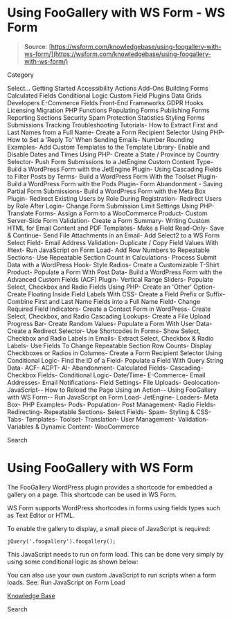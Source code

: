 # Using FooGallery with WS Form - WS Form

> **Source**: [https://wsform.com/knowledgebase/using-foogallery-with-ws-form/](https://wsform.com/knowledgebase/using-foogallery-with-ws-form/)


Category

Select...
 Getting Started Accessibility Actions Add-Ons Building Forms Calculated Fields Conditional Logic Custom Field Plugins Data Grids Developers E-Commerce Fields Front-End Frameworks GDPR Hooks Licensing Migration PHP Functions Populating Forms Publishing Forms Reporting Sections Security Spam Protection Statistics Styling Forms Submissions Tracking Troubleshooting Tutorials- How to Extract First and Last Names from a Full Name- Create a Form Recipient Selector Using PHP- How to Set a 'Reply To' When Sending Emails- Number Rounding Examples- Add Custom Templates to the Template Library- Enable and Disable Dates and Times Using PHP- Create a State / Province by Country Selector- Push Form Submissions to a JetEngine Custom Content Type- Build a WordPress Form with the JetEngine Plugin- Using Cascading Fields to Filter Posts by Terms- Build a WordPress Form With the Toolset Plugin- Build a WordPress Form with the Pods Plugin- Form Abandonment - Saving Partial Form Submissions- Build a WordPress Form with the Meta Box Plugin- Redirect Existing Users by Role During Registration- Redirect Users by Role After Login- Change Form Submission Limit Settings Using PHP- Translate Forms- Assign a Form to a WooCommerce Product- Custom Server-Side Form Validation- Create a Form Summary- Writing Custom HTML for Email Content and PDF Templates- Make a Field Read-Only- Save & Continue- Send File Attachments in an Email- Add Select2 to a WS Form Select Field- Email Address Validation- Duplicate / Copy Field Values With #text- Run JavaScript on Form Load- Add Row Numbers to Repeatable Sections- Use Repeatable Section Count in Calculations- Process Submit Data with a WordPress Hook- Style Radios- Create a Customizable T-Shirt Product- Populate a Form With Post Data- Build a WordPress Form with the Advanced Custom Fields (ACF) Plugin- Vertical Range Sliders- Populate Select, Checkbox and Radio Fields Using PHP- Create an 'Other' Option- Create Floating Inside Field Labels With CSS- Create a Field Prefix or Suffix- Combine First and Last Name Fields into a Full Name Field- Change Required Field Indicators- Create a Contact Form in WordPress- Create Select, Checkbox, and Radio Cascading Lookups- Create a File Upload Progress Bar- Create Random Values- Populate a Form With User Data- Create a Redirect Selector- Use Shortcodes In Forms- Show Select, Checkbox and Radio Labels in Emails- Extract Select, Checkbox & Radio Labels- Use Fields To Change Repeatable Section Row Counts- Display Checkboxes or Radios in Columns- Create a Form Recipient Selector Using Conditional Logic- Find the ID of a Field- Populate a Field With Query String Data- ACF- ACPT- AI- Abandonment- Calculated Fields- Cascading- Checkbox Fields- Conditional Logic- Date/Time- E-Commerce- Email Addresses- Email Notifications- Field Settings- File Uploads- Geolocation- JavaScript-- How to Reload the Page Using an Action-- Using FooGallery with WS Form-- Run JavaScript on Form Load- JetEngine- Loaders- Meta Box- PHP Examples- Pods- Population- Post Management- Radio Fields- Redirecting- Repeatable Sections- Select Fields- Spam- Styling & CSS- Tabs- Templates- Toolset- Translation- User Management- Validation- Variables & Dynamic Content- WooCommerce

Search

# Using FooGallery with WS Form

The FooGallery WordPress plugin provides a shortcode for embedded a gallery on a page. This shortcode can be used in WS Form.

WS Form supports WordPress shortcodes in forms using fields types such as Text Editor or HTML.

To enable the gallery to display, a small piece of JavaScript is required:

```
jQuery('.foogallery').foogallery();
```

This JavaScript needs to run on form load. This can be done very simply by using some conditional logic as shown below:

You can also use your own custom JavaScript to run scripts when a form loads. See: Run JavaScript on Form Load

 

[Knowledge Base](https://wsform.com/knowledgebase/)

Search

